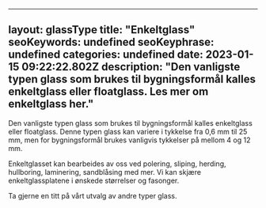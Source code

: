 
---
layout: glassType
title: "Enkeltglass"
seoKeywords: undefined
seoKeyphrase: undefined
categories: undefined
date: 2023-01-15 09:22:22.802Z
description: "Den vanligste typen glass som brukes til bygningsformål kalles enkeltglass eller floatglass. Les mer om enkeltglass her."
---

Den vanligste typen glass som brukes til bygningsformål kalles enkeltglass eller floatglass. Denne typen glass kan variere i tykkelse fra 0,6 mm til 25 mm, men for bygningsformål brukes vanligvis tykkelser på mellom 4 og 12 mm.

Enkeltglasset kan bearbeides av oss ved polering, sliping, herding, hullboring, laminering, sandblåsing med mer. Vi kan skjære enkeltglassplatene i ønskede størrelser og fasonger. 

Ta gjerne en titt på vårt utvalg av andre typer glass.

